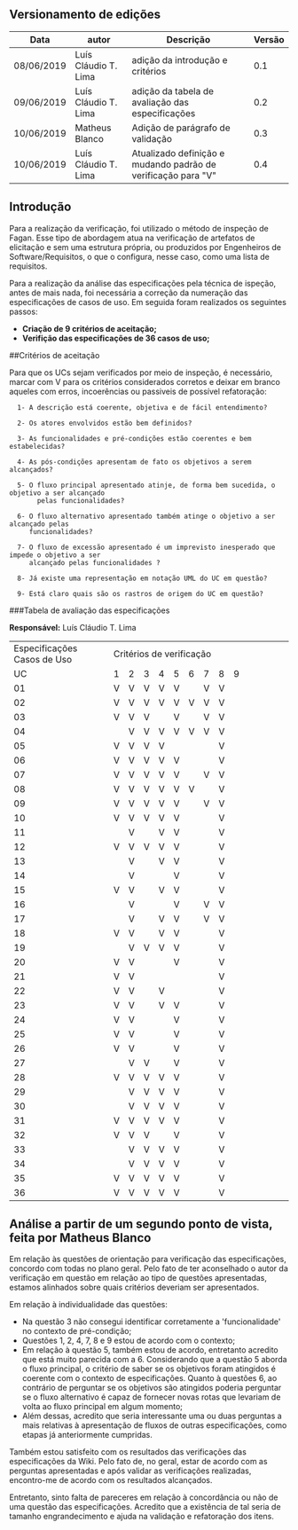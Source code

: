 ## Versionamento de edições
| Data       | autor               | Descrição                        | Versão |
|------------|---------------------|----------------------------------|--------|
| 08/06/2019 | Luís Cláudio T. Lima| adição da introdução e critérios | 0.1    |
| 09/06/2019 | Luís Cláudio T. Lima| adição da tabela de avaliação das especificações | 0.2 |
| 10/06/2019 | Matheus Blanco | Adição de parágrafo de validação | 0.3 |
| 10/06/2019 | Luís Cláudio T. Lima | Atualizado definição e mudando padrão de verificação para "V"| 0.4 |

## Introdução

Para a realização da verificação, foi utilizado o método de inspeção de Fagan. Esse tipo de abordagem atua na verificação de artefatos de elicitação e sem uma estrutura própria, ou produzidos por Engenheiros de Software/Requisitos, o que o configura, nesse caso, como uma lista de requisitos.

Para a realização da análise das especificações pela técnica de ispeção, antes de mais nada, foi necessária a correção da numeração das especificações de casos de uso. Em seguida foram realizados os seguintes passos:

* **Criação de 9 critérios de aceitação;**
* **Verifição das especificações de 36 casos de uso;**

##Critérios de aceitação

Para que os UCs sejam verificados por meio de inspeção, é necessário, marcar com V para os critérios considerados corretos e deixar em branco aqueles com erros, incoerências ou passiveis de possível refatoração:
~~~text
  1- A descrição está coerente, objetiva e de fácil entendimento?

  2- Os atores envolvidos estão bem definidos?

  3- As funcionalidades e pré-condições estão coerentes e bem estabelecidas?

  4- As pós-condições apresentam de fato os objetivos a serem alcançados?

  5- O fluxo principal apresentado atinje, de forma bem sucedida, o objetivo a ser alcançado
       pelas funcionalidades?

  6- O fluxo alternativo apresentado também atinge o objetivo a ser alcançado pelas 
     funcionalidades?

  7- O fluxo de excessão apresentado é um imprevisto inesperado que impede o objetivo a ser
     alcançado pelas funcionalidades ?

  8- Já existe uma representação em notação UML do UC em questão?

  9- Está claro quais são os rastros de origem do UC em questão?
~~~

###Tabela de avaliação das especificações

**Responsável:** Luís Cláudio T. Lima  

<table>
    <tr>
        <td>
            Especificações Casos de Uso
        </td>
        <td colspan="8">
            Critérios de verificação
        </td>
        <td> </td>
        <td> </td>
        <td> </td>
        <td> </td>
        <td> </td>
    </tr>
    <tr>
        <td>UC</td>
        <td>1</td>
        <td>2</td>
        <td>3</td>
        <td>4</td>
        <td>5</td>
        <td>6</td>
        <td>7</td>
        <td>8</td>
        <td>9</td>
        <td></td>
        <td></td>
        <td></td>
        <td></td>
    </tr>
    <tr>
        <td>01</td>
        <td>V</td>
        <td>V</td>
        <td>V</td>
        <td>V</td>
        <td>V</td>
        <td></td>
        <td>V</td>
        <td>V</td>
        <td></td>
        <td></td>
        <td></td>
        <td></td>
        <td></td>
    </tr>
    <tr>
        <td>02</td>
        <td>V</td>
        <td>V</td>
        <td>V</td>
        <td>V</td>
        <td>V</td>
        <td>V</td>
        <td>V</td>
        <td>V</td>
        <td></td>
        <td></td>
        <td></td>
        <td></td>
        <td></td>
    </tr>
    <tr>
        <td>03</td>
        <td>V</td>
        <td>V</td>
        <td>V</td>
        <td></td>
        <td>V</td>
        <td></td>
        <td>V</td>
        <td>V</td>
        <td></td>
        <td></td>
        <td></td>
        <td></td>
        <td></td>
    </tr>   
    <tr>
        <td>04</td>
        <td></td>
        <td>V</td>
        <td>V</td>
        <td>V</td>
        <td>V</td>
        <td>V</td>
        <td>V</td>
        <td>V</td>
        <td></td>
        <td></td>
        <td></td>
        <td></td>
        <td></td>
    </tr>
    <tr>
        <td>05</td>
        <td>V</td>
        <td>V</td>
        <td>V</td>
        <td>V</td>
        <td></td>
        <td></td>
        <td></td>
        <td>V</td>
        <td></td>
        <td></td>
        <td></td>
        <td></td>
        <td></td>
    </tr> 
    <tr>
        <td>06</td>
        <td>V</td>
        <td>V</td>
        <td>V</td>
        <td>V</td>
        <td>V</td>
        <td></td>
        <td></td>
        <td>V</td>
        <td></td>
        <td></td>
        <td></td>
        <td></td>
        <td></td>
    </tr> 
    <tr>
        <td>07</td>
        <td>V</td>
        <td>V</td>
        <td>V</td>
        <td>V</td>
        <td>V</td>
        <td></td>
        <td>V</td>
        <td>V</td>
        <td></td>
        <td></td>
        <td></td>
        <td></td>
        <td></td>
    </tr>
    <tr>
        <td>08</td>
        <td>V</td>
        <td>V</td>
        <td>V</td>
        <td>V</td>
        <td>V</td>
        <td>V</td>
        <td></td>
        <td>V</td>
        <td></td>
        <td></td>
        <td></td>
        <td></td>
        <td></td>
    </tr> 
    <tr>
        <td>09</td>
        <td>V</td>
        <td>V</td>
        <td>V</td>
        <td>V</td>
        <td>V</td>
        <td></td>
        <td>V</td>
        <td>V</td>
        <td></td>
        <td></td>
        <td></td>
        <td></td>
        <td></td>
    </tr> 
    <tr>
        <td>10</td>
        <td>V</td>
        <td>V</td>
        <td>V</td>
        <td>V</td>
        <td>V</td>
        <td></td>
        <td></td>
        <td>V</td>
        <td></td>
        <td></td>
        <td></td>
        <td></td>
        <td></td>
    </tr> 
    <tr>
        <td>11</td>
        <td></td>
        <td>V</td>
        <td></td>
        <td>V</td>
        <td>V</td>
        <td></td>
        <td></td>
        <td>V</td>
        <td></td>
        <td></td>
        <td></td>
        <td></td>
        <td></td>
    </tr> 
    <tr>
        <td>12</td>
        <td>V</td>
        <td>V</td>
        <td>V</td>
        <td>V</td>
        <td>V</td>
        <td></td>
        <td></td>
        <td>V</td>
        <td></td>
        <td></td>
        <td></td>
        <td></td>
        <td></td>
    </tr> 
    <tr>
        <td>13</td>
        <td></td>
        <td>V</td>
        <td></td>
        <td>V</td>
        <td>V</td>
        <td></td>
        <td></td>
        <td>V</td>
        <td></td>
        <td></td>
        <td></td>
        <td></td>
        <td></td>
    </tr> 
    <tr>
        <td>14</td>
        <td></td>
        <td>V</td>
        <td></td>
        <td></td>
        <td>V</td>
        <td></td>
        <td></td>
        <td>V</td>
        <td></td>
        <td></td>
        <td></td>
        <td></td>
        <td></td>
    </tr> 
    <tr>
        <td>15</td>
        <td>V</td>
        <td>V</td>
        <td></td>
        <td>V</td>
        <td>V</td>
        <td></td>
        <td></td>
        <td>V</td>
        <td></td>
        <td></td>
        <td></td>
        <td></td>
        <td></td>
    </tr> 
    <tr>
        <td>16</td>
        <td></td>
        <td>V</td>
        <td></td>
        <td></td>
        <td>V</td>
        <td></td>
        <td>V</td>
        <td>V</td>
        <td></td>
        <td></td>
        <td></td>
        <td></td>
        <td></td>
    </tr> 
    <tr>
        <td>17</td>
        <td></td>
        <td>V</td>
        <td></td>
        <td>V</td>
        <td>V</td>
        <td></td>
        <td>V</td>
        <td>V</td>
        <td></td>
        <td></td>
        <td></td>
        <td></td>
        <td></td>
    </tr> 
    <tr>
        <td>18</td>
        <td>V</td>
        <td>V</td>
        <td></td>
        <td>V</td>
        <td>V</td>
        <td></td>
        <td></td>
        <td>V</td>
        <td></td>
        <td></td>
        <td></td>
        <td></td>
        <td></td>
    </tr> 
    <tr>
        <td>19</td>
        <td></td>
        <td>V</td>
        <td>V</td>
        <td>V</td>
        <td>V</td>
        <td></td>
        <td></td>
        <td>V</td>
        <td></td>
        <td></td>
        <td></td>
        <td></td>
        <td></td>
    </tr> 
    <tr>
        <td>20</td>
        <td>V</td>
        <td>V</td>
        <td></td>
        <td></td>
        <td>V</td>
        <td></td>
        <td></td>
        <td>V</td>
        <td></td>
        <td></td>
        <td></td>
        <td></td>
        <td></td>
    </tr> 
    <tr>
        <td>21</td>
        <td>V</td>
        <td>V</td>
        <td></td>
        <td></td>
        <td></td>
        <td></td>
        <td></td>
        <td>V</td>
        <td></td>
        <td></td>
        <td></td>
        <td></td>
        <td></td>
    </tr> 
    <tr>
        <td>22</td>
        <td>V</td>
        <td>V</td>
        <td></td>
        <td>V</td>
        <td></td>
        <td></td>
        <td></td>
        <td>V</td>
        <td></td>
        <td></td>
        <td></td>
        <td></td>
        <td></td>
    </tr> 
    <tr>
        <td>23</td>
        <td>V</td>
        <td>V</td>
        <td></td>
        <td>V</td>
        <td>V</td>
        <td></td>
        <td></td>
        <td>V</td>
        <td></td>
        <td></td>
        <td></td>
        <td></td>
        <td></td>
    </tr> 
    <tr>
        <td>24</td>
        <td>V</td>
        <td>V</td>
        <td></td>
        <td></td>
        <td>V</td>
        <td></td>
        <td></td>
        <td>V</td>
        <td></td>
        <td></td>
        <td></td>
        <td></td>
        <td></td>
    </tr> 
    <tr>
        <td>25</td>
        <td>V</td>
        <td>V</td>
        <td></td>
        <td></td>
        <td>V</td>
        <td></td>
        <td></td>
        <td>V</td>
        <td></td>
        <td></td>
        <td></td>
        <td></td>
        <td></td>
    </tr> 
    <tr>
        <td>26</td>
        <td>V</td>
        <td>V</td>
        <td></td>
        <td></td>
        <td>V</td>
        <td></td>
        <td></td>
        <td>V</td>
        <td></td>
        <td></td>
        <td></td>
        <td></td>
        <td></td>
    </tr> 
    <tr>
        <td>27</td>
        <td></td>
        <td>V</td>
        <td>V</td>
        <td></td>
        <td>V</td>
        <td></td>
        <td></td>
        <td>V</td>
        <td></td>
        <td></td>
        <td></td>
        <td></td>
        <td></td>
    </tr> 
    <tr>
        <td>28</td>
        <td>V</td>
        <td>V</td>
        <td>V</td>
        <td>V</td>
        <td>V</td>
        <td></td>
        <td></td>
        <td>V</td>
        <td></td>
        <td></td>
        <td></td>
        <td></td>
        <td></td>
    </tr> 
    <tr>
        <td>29</td>
        <td></td>
        <td>V</td>
        <td>V</td>
        <td>V</td>
        <td>V</td>
        <td></td>
        <td></td>
        <td>V</td>
        <td></td>
        <td></td>
        <td></td>
        <td></td>
        <td></td>
    </tr>
    <tr>
        <td>30</td>
        <td></td>
        <td>V</td>
        <td>V</td>
        <td>V</td>
        <td>V</td>
        <td></td>
        <td></td>
        <td>V</td>
        <td></td>
        <td></td>
        <td></td>
        <td></td>
        <td></td>
    </tr>     
    <tr>
        <td>31</td>
        <td>V</td>
        <td>V</td>
        <td>V</td>
        <td>V</td>
        <td>V</td>
        <td></td>
        <td></td>
        <td>V</td>
        <td></td>
        <td></td>
        <td></td>
        <td></td>
        <td></td>
    </tr>
    <tr>
        <td>32</td>
        <td>V</td>
        <td>V</td>
        <td>V</td>
        <td></td>
        <td>V</td>
        <td></td>
        <td></td>
        <td>V</td>
        <td></td>
        <td></td>
        <td></td>
        <td></td>
        <td></td>
    </tr>
    <tr>
        <td>33</td>
        <td></td>
        <td>V</td>
        <td>V</td>
        <td>V</td>
        <td>V</td>
        <td></td>
        <td></td>
        <td>V</td>
        <td></td>
        <td></td>
        <td></td>
        <td></td>
        <td></td>
    </tr> 
    <tr>
        <td>34</td>
        <td></td>
        <td>V</td>
        <td>V</td>
        <td>V</td>
        <td>V</td>
        <td></td>
        <td></td>
        <td>V</td>
        <td></td>
        <td></td>
        <td></td>
        <td></td>
        <td></td>
    </tr>
    <tr>
        <td>35</td>
        <td>V</td>
        <td>V</td>
        <td>V</td>
        <td>V</td>
        <td>V</td>
        <td></td>
        <td></td>
        <td>V</td>
        <td></td>
        <td></td>
        <td></td>
        <td></td>
        <td></td>
    </tr>
    <tr>
        <td>36</td>
        <td>V</td>
        <td>V</td>
        <td>V</td>
        <td>V</td>
        <td>V</td>
        <td></td>
        <td></td>
        <td>V</td>
        <td></td>
        <td></td>
        <td></td>
        <td></td>
        <td></td>
    </tr>
</table>

## Análise a partir de um segundo ponto de vista, feita por Matheus Blanco

Em relação às questões de orientação para verificação das especificações, concordo com todas no plano geral. Pelo fato de ter aconselhado o autor da verificação em questão em relação ao tipo de questões apresentadas, estamos alinhados sobre quais  critérios deveriam ser apresentados.

Em relação à individualidade das questões:
- Na questão 3 não consegui identificar corretamente a 'funcionalidade' no contexto de pré-condição;
- Questões 1, 2, 4, 7, 8 e 9 estou de acordo com o contexto;
- Em relação à questão 5, também estou de acordo, entretanto acredito que está muito parecida com a 6. Considerando que a questão 5 aborda o fluxo principal, o critério de saber se os objetivos foram atingidos é coerente com o contexto de especificações. Quanto à questões 6, ao contrário de perguntar se os objetivos são atingidos poderia perguntar se o fluxo alternativo é capaz de fornecer novas rotas que levariam de volta ao fluxo principal em algum momento;
- Além dessas, acredito que seria interessante uma ou duas perguntas a mais relativas à apresentação de fluxos de outras especificações, como etapas já anteriormente cumpridas.

Também estou satisfeito com os resultados das verificações das especificações da Wiki. Pelo fato de, no geral, estar de acordo com as perguntas apresentadas e após validar as verificações realizadas, encontro-me de acordo com os resultados alcançados.

Entretanto, sinto falta de pareceres em relação à concordância ou não de uma questão das especificações. Acredito que a existência de tal seria de tamanho engrandecimento e ajuda na validação e refatoração dos itens.
